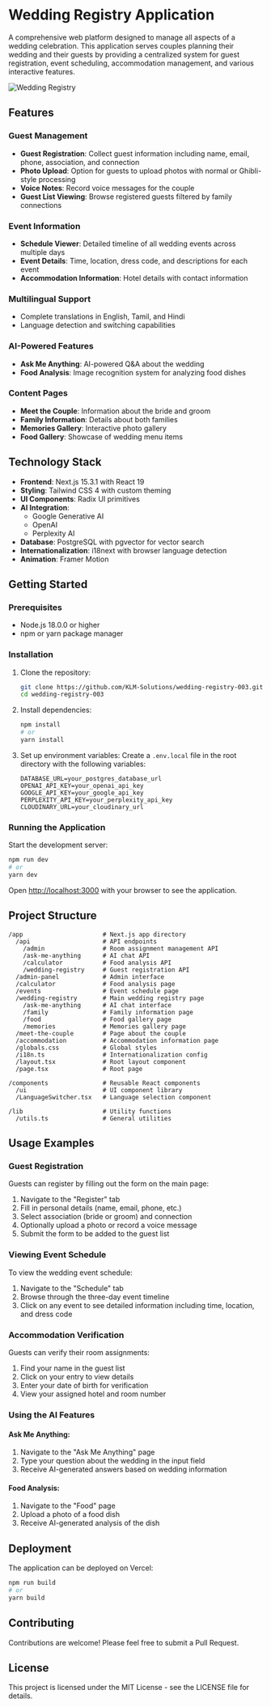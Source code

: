 # Wedding Registry Application

A comprehensive web platform designed to manage all aspects of a wedding celebration. This application serves couples planning their wedding and their guests by providing a centralized system for guest registration, event scheduling, accommodation management, and various interactive features.

![Wedding Registry](https://example.com/wedding-registry-screenshot.png)

## Features

### Guest Management
- **Guest Registration**: Collect guest information including name, email, phone, association, and connection
- **Photo Upload**: Option for guests to upload photos with normal or Ghibli-style processing
- **Voice Notes**: Record voice messages for the couple
- **Guest List Viewing**: Browse registered guests filtered by family connections

### Event Information
- **Schedule Viewer**: Detailed timeline of all wedding events across multiple days
- **Event Details**: Time, location, dress code, and descriptions for each event
- **Accommodation Information**: Hotel details with contact information

### Multilingual Support
- Complete translations in English, Tamil, and Hindi
- Language detection and switching capabilities

### AI-Powered Features
- **Ask Me Anything**: AI-powered Q&A about the wedding
- **Food Analysis**: Image recognition system for analyzing food dishes

### Content Pages
- **Meet the Couple**: Information about the bride and groom
- **Family Information**: Details about both families
- **Memories Gallery**: Interactive photo gallery
- **Food Gallery**: Showcase of wedding menu items

## Technology Stack

- **Frontend**: Next.js 15.3.1 with React 19
- **Styling**: Tailwind CSS 4 with custom theming
- **UI Components**: Radix UI primitives
- **AI Integration**: 
  - Google Generative AI
  - OpenAI
  - Perplexity AI
- **Database**: PostgreSQL with pgvector for vector search
- **Internationalization**: i18next with browser language detection
- **Animation**: Framer Motion

## Getting Started

### Prerequisites

- Node.js 18.0.0 or higher
- npm or yarn package manager

### Installation

1. Clone the repository:
   ```bash
   git clone https://github.com/KLM-Solutions/wedding-registry-003.git
   cd wedding-registry-003
   ```

2. Install dependencies:
   ```bash
   npm install
   # or
   yarn install
   ```

3. Set up environment variables:
   Create a `.env.local` file in the root directory with the following variables:
   ```
   DATABASE_URL=your_postgres_database_url
   OPENAI_API_KEY=your_openai_api_key
   GOOGLE_API_KEY=your_google_api_key
   PERPLEXITY_API_KEY=your_perplexity_api_key
   CLOUDINARY_URL=your_cloudinary_url
   ```

### Running the Application

Start the development server:

```bash
npm run dev
# or
yarn dev
```

Open [http://localhost:3000](http://localhost:3000) with your browser to see the application.

## Project Structure

```
/app                      # Next.js app directory
  /api                    # API endpoints
    /admin                # Room assignment management API
    /ask-me-anything      # AI chat API
    /calculator           # Food analysis API
    /wedding-registry     # Guest registration API
  /admin-panel            # Admin interface
  /calculator             # Food analysis page
  /events                 # Event schedule page
  /wedding-registry       # Main wedding registry page
    /ask-me-anything      # AI chat interface
    /family               # Family information page
    /food                 # Food gallery page
    /memories             # Memories gallery page
  /meet-the-couple        # Page about the couple
  /accommodation          # Accommodation information page
  /globals.css            # Global styles
  /i18n.ts                # Internationalization config
  /layout.tsx             # Root layout component
  /page.tsx               # Root page

/components               # Reusable React components
  /ui                     # UI component library
  /LanguageSwitcher.tsx   # Language selection component

/lib                      # Utility functions
  /utils.ts               # General utilities
```

## Usage Examples

### Guest Registration

Guests can register by filling out the form on the main page:

1. Navigate to the "Register" tab
2. Fill in personal details (name, email, phone, etc.)
3. Select association (bride or groom) and connection
4. Optionally upload a photo or record a voice message
5. Submit the form to be added to the guest list

### Viewing Event Schedule

To view the wedding event schedule:

1. Navigate to the "Schedule" tab
2. Browse through the three-day event timeline
3. Click on any event to see detailed information including time, location, and dress code

### Accommodation Verification

Guests can verify their room assignments:

1. Find your name in the guest list
2. Click on your entry to view details
3. Enter your date of birth for verification
4. View your assigned hotel and room number

### Using the AI Features

#### Ask Me Anything:

1. Navigate to the "Ask Me Anything" page
2. Type your question about the wedding in the input field
3. Receive AI-generated answers based on wedding information

#### Food Analysis:

1. Navigate to the "Food" page
2. Upload a photo of a food dish
3. Receive AI-generated analysis of the dish

## Deployment

The application can be deployed on Vercel:

```bash
npm run build
# or
yarn build
```

## Contributing

Contributions are welcome! Please feel free to submit a Pull Request.

## License

This project is licensed under the MIT License - see the LICENSE file for details.
